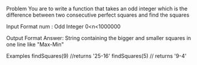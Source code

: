 Problem
You are to write a function that takes an odd integer which is the difference between two consecutive perfect squares and find the squares

Input Format
num : Odd Integer 0<n<1000000

Output Format
Answer: String containing the bigger and smaller squares in one line like "Max-Min"

Examples
findSquares(9)  //returns '25-16'
findSquares(5)  // returns '9-4'